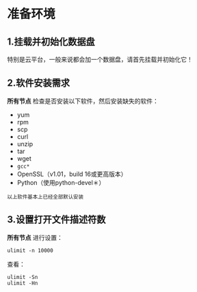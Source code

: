 准备环境
===================================================================================
## 1.挂载并初始化数据盘
特别是云平台，一般来说都会加一个数据盘，请首先挂载并初始化它！

## 2.软件安装需求
**所有节点** 检查是否安装以下软件，然后安装缺失的软件：
+ yum
+ rpm
+ scp
+ curl
+ unzip
+ tar
+ wget
+ `gcc*`
+ OpenSSL（v1.01，build 16或更高版本）
+ Python（使用python-devel＊）
```
以上软件基本上已经全部默认安装
```

## 3.设置打开文件描述符数
**所有节点** 进行设置：
```shell 
ulimit -n 10000
```
查看：
```shell
ulimit -Sn
ulimit -Hn
```

